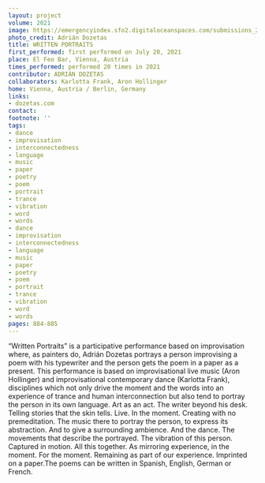 ```yaml
---
layout: project
volume: 2021
image: https://emergencyindex.sfo2.digitaloceanspaces.com/submissions_2021/images/1664970938005_Adri_n_Dozetas___Written_Portraits___Group.jpg
photo_credit: Adrián Dozetas
title: WRITTEN PORTRAITS
first_performed: first performed on July 20, 2021
place: El Feo Bar, Vienna, Austria
times_performed: performed 20 times in 2021
contributor: ADRIÁN DOZETAS
collaborators: Karlotta Frank, Aron Hollinger
home: Vienna, Austria / Berlin, Germany
links:
- dozetas.com
contact:
footnote: ''
tags:
- dance
- improvisation
- interconnectedness
- language
- music
- paper
- poetry
- poem
- portrait
- trance
- vibration
- word
- words
- dance
- improvisation
- interconnectedness
- language
- music
- paper
- poetry
- poem
- portrait
- trance
- vibration
- word
- words
pages: 884-885
---
```


“Written Portraits” is a participative performance based on improvisation where, as painters do, Adrián Dozetas portrays a person improvising a poem with his typewriter and the person gets the poem in a paper as a present. This performance is based on improvisational live music (Aron Hollinger) and improvisational contemporary dance (Karlotta Frank), disciplines which not only drive the moment and the words into an experience of trance and human interconnection but also tend to portray the person in its own language. Art as an act. The writer beyond his desk. Telling stories that the skin tells. Live. In the moment. Creating with no premeditation. The music there to portray the person, to express its abstraction. And to give a surrounding ambience. And the dance. The movements that describe the portrayed. The vibration of this person. Captured in motion. All this together. As mirroring experience, in the moment. For the moment. Remaining as part of our experience. Imprinted on a paper.The poems can be written in Spanish, English, German or French.